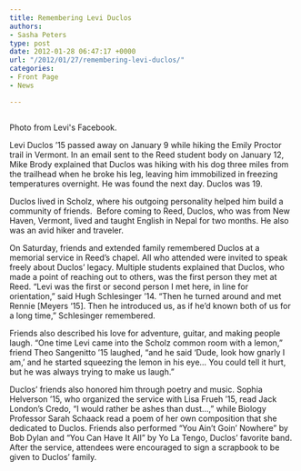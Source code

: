 ```yaml
---
title: Remembering Levi Duclos
authors:
- Sasha Peters
type: post
date: 2012-01-28 06:47:17 +0000
url: "/2012/01/27/remembering-levi-duclos/"
categories:
- Front Page
- News

---
```

<div id="attachment_1200" style="width: 310px" class="wp-caption alignleft">
  <a href="http://www.reedquest.org/2012/01/remembering-levi-duclos/levi-website/" rel="attachment wp-att-1200"><img class="size-medium wp-image-1200" title="Levi Website" src="https://i0.wp.com/www.reedquest.org/wp-content/uploads/2012/01/Levi-Website-300x200.jpg?resize=300%2C200" alt="" data-recalc-dims="1" /></a>
  
  <p class="wp-caption-text">
    Photo from Levi's Facebook.
  </p>
</div>

Levi Duclos ’15 passed away on January 9 while hiking the Emily Proctor trail in Vermont. In an email sent to the Reed student body on January 12, Mike Brody explained that Duclos was hiking with his dog three miles from the trailhead when he broke his leg, leaving him immobilized in freezing temperatures overnight. He was found the next day. Duclos was 19.

Duclos lived in Scholz, where his outgoing personality helped him build a community of friends.  Before coming to Reed, Duclos, who was from New Haven, Vermont, lived and taught English in Nepal for two months. He also was an avid hiker and traveler.

On Saturday, friends and extended family remembered Duclos at a memorial service in Reed’s chapel. All who attended were invited to speak freely about Duclos’ legacy. Multiple students explained that Duclos, who made a point of reaching out to others, was the first person they met at Reed. “Levi was the first or second person I met here, in line for orientation,” said Hugh Schlesinger ’14. “Then he turned around and met Rennie [Meyers ‘15]. Then he introduced us, as if he’d known both of us for a long time,” Schlesinger remembered.

Friends also described his love for adventure, guitar, and making people laugh. “One time Levi came into the Scholz common room with a lemon,” friend Theo Sangenitto ’15 laughed, “and he said ‘Dude, look how gnarly I am,’ and he started squeezing the lemon in his eye… You could tell it hurt, but he was always trying to make us laugh.”

Duclos’ friends also honored him through poetry and music. Sophia Helverson ’15, who organized the service with Lisa Frueh ’15, read Jack London’s Credo, “I would rather be ashes than dust…,” while Biology Professor Sarah Schaack read a poem of her own composition that she dedicated to Duclos. Friends also performed “You Ain’t Goin’ Nowhere” by Bob Dylan and “You Can Have It All” by Yo La Tengo, Duclos’ favorite band. After the service, attendees were encouraged to sign a scrapbook to be given to Duclos’ family.
